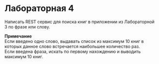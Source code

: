 Лабораторная 4
=====

Написать REST сервис для поиска книг в приложении из Лабораторной 3 по фразе или слову.

**Примечание**  
Если введено одно слово, выдавать список из максимум 10 книг в которых данное слово встречается наибольшее количество раз.  
Если введена фраза, искать по первому нахождению и выводить максимум 10 книг.
